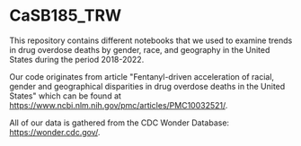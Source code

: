 # CaSB185_TRW
This repository contains different notebooks that we used to examine trends in drug overdose deaths by gender, race, and geography in the United States during the period 2018-2022.

Our code originates from article "Fentanyl-driven acceleration of racial, gender and geographical disparities in drug overdose deaths in the United States" which can be found at https://www.ncbi.nlm.nih.gov/pmc/articles/PMC10032521/.

All of our data is gathered from the CDC Wonder Database: https://wonder.cdc.gov/.
